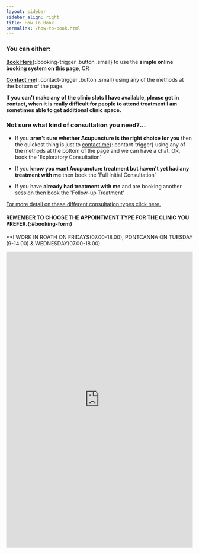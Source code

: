 ```yaml
---
layout: sidebar
sidebar_align: right
title: How To Book
permalink: /how-to-book.html
---
```


### You can either: 

[**Book Here**](#booking-form){:.booking-trigger .button .small} to use the **simple online booking system on this page**, OR 

[**Contact me**](#contact-trigger){:.contact-trigger .button .small} using any of the methods at the bottom of the page.

**If you can't make any of the clinic slots I have available, please get in contact, when it is really difficult for people to attend treatment I am sometimes able to get additional clinic space.**

### Not sure what kind of consultation you need?...

* If you **aren't sure whether Acupuncture is the right choice for you** then the quickest thing is just to [contact me](#contact-trigger){:.contact-trigger} using any of the methods at the bottom of the page and we can have a chat. OR, book the 'Exploratory Consultation'

* If you **know you want Acupuncture treatment but haven't yet had any treatment with me** then book the 'Full Initial Consultation'

* If you have **already had treatment with me** and are booking another session then book the 'Follow-up Treatment'

[For more detail on these different consultation types click here.](/about-acupuncture/consultation-types.html)

#### REMEMBER TO CHOOSE THE APPOINTMENT TYPE FOR THE CLINIC YOU PREFER.{:#booking-form} 
**I WORK IN ROATH ON FRIDAYS(07.00-18.00), PONTCANNA ON TUESDAY (9-14.00) & WEDNESDAY(07.00-18.00).

<iframe src="https://app.acuityscheduling.com/schedule.php?owner=14899767" width="100%" height="800" frameBorder="0"></iframe><script src="https://embed.acuityscheduling.com/js/embed.js" type="text/javascript"></script>

